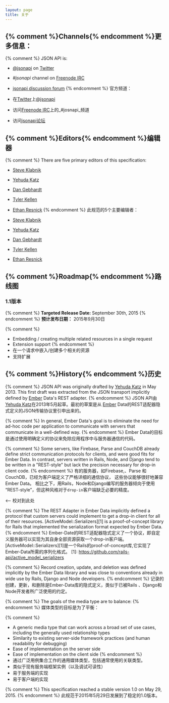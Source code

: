 ```yaml
---
layout: page
title: 关于
---
```


## <a href="#channels" id="channels" class="headerlink"></a> {% comment %}Channels{% endcomment %}更多信息：

{% comment %}
JSON API is:

  * [@jsonapi](http://twitter.com/jsonapi) on
[Twitter](http://twitter.com)
  * _#jsonapi_ channel on [Freenode IRC](http://freenode.net)
  * [jsonapi discussion forum](http://discuss.jsonapi.org)
{% endcomment %}
官方频道：

 * 在[Twitter](http://twitter.com)上[@jsonapi](http://twitter.com/jsonapi)
 * 访问[Freenode IRC](http://freenode.net)上的_#josnapi_频道
 * 访问[jsonapi论坛](http://discuss.jsonapi.org)

## <a href="#editors" id="editors" class="headerlink"></a> {% comment %}Editors{% endcomment %}编辑器

{% comment %}
There are five primary editors of this specification:

- [Steve Klabnik](http://twitter.com/steveklabnik)
- [Yehuda Katz](http://twitter.com/wycats)
- [Dan Gebhardt](http://twitter.com/dgeb)
- [Tyler Kellen](http://twitter.com/tkellen)
- [Ethan Resnick](http://twitter.com/ethanresnick)
{% endcomment %}
此规范的5个主要编辑者：

- [Steve Klabnik](http://twitter.com/steveklabnik)
- [Yehuda Katz](http://twitter.com/wycats)
- [Dan Gebhardt](http://twitter.com/dgeb)
- [Tyler Kellen](http://twitter.com/tkellen)
- [Ethan Resnick](http://twitter.com/ethanresnick)

## <a href="#roadmap" id="roadmap" class="headerlink"></a> {% comment %}Roadmap{% endcomment %}路线图

### <a href="#roadmap-1-1" id="roadmap-1-1" class="headerlink"></a> 1.1版本
{% comment %}
**Targeted Release Date:** September 30th, 2015
{% endcomment %}
**预计发布日期：** 2015年9月30日

{% comment %}
* Embedding / creating multiple related resources in a single request
* Extension support
{% endcomment %}
* 在一个请求中嵌入/创建多个相关的资源
* 支持扩展

## <a href="#history" id="history" class="headerlink"></a> {% comment %}History{% endcomment %}历史

{% comment %}
JSON API was originally drafted by [Yehuda Katz](http://twitter.com/wycats)
in May 2013. This first draft was extracted from the JSON transport
implicitly defined by [Ember](http://emberjs.com/) Data's REST adapter.
{% endcomment %}
JSON API由[Yehuda Katz](http://twitter.com/wycats)在2013年5月起草。最初的草案是从
[Ember](http://emberjs.com/) Data的REST适配器隐式定义的JSON传输协议里引申出来的。


{% comment %}
In general, Ember Data's goal is to eliminate the need for ad-hoc code
per application to communicate with servers that communicate in a
well-defined way.
{% endcomment %}
Ember Data的目标是通过使用明确定义的协议来免除应用程序中与服务器通信的代码。

{% comment %}
Some servers, like Firebase, Parse and CouchDB already define strict
communication protocols for clients, and were good fits for Ember Data.
In contrast, servers written in Rails, Node, and Django tend to be
written in a "REST-style" but lack the precision necessary for drop-in
client code.
{% endcomment %}
有的服务器，如Firebase,、Parse 和 CouchDB，已经为客户端定义了严格详细的通信协议，
这些协议能够很好地兼容Ember Data。
相比之下，用Rails，Node和Django编写的服务器倾向于使用
“REST-style”，但这种风格对于`drop-in`客户端缺乏必要的精度。

<-- 校对到此处

{% comment %}
The REST Adapter in Ember Data implicitly defined a protocol that
custom servers could implement to get a drop-in client for all of their
resources. [ActiveModel::Serializers][1] is a proof-of-concept library
for Rails that implemented the serialization format expected by Ember
Data.
{% endcomment %}
Ember-Date的REST适配器隐式定义了一个协议，即自定义服务器可以实现为其自身全部资源获取一个drop-in客户端。[ActiveModel::Serializers][1]是一个Rails的proof-of-concept库,它实现了Ember-Data所需的序列化格式。
[1]: https://github.com/rails-api/active_model_serializers

{% comment %}
Record creation, update, and deletion was defined implicitly by the
Ember Data library and was close to conventions already in wide use by
Rails, Django and Node developers.
{% endcomment %}
记录的创建，更新，和删除是Ember-Data库的隐式定义，类似于已被Rails 、Django和Node开发者所广泛使用的约定。


{% comment %}
The goals of the media type are to balance:
{% endcomment %}
媒体类型的目标是为了平衡：

{% comment %}
* A generic media type that can work across a broad set of use cases,
  including the generally used relationship types
* Similarity to existing server-side framework practices (and human
  readability for debugging)
* Ease of implementation on the server side
* Ease of implementation on the client side
{% endcomment %}
* 通过广泛用例集合工作的通用媒体类型，包括通常使用的关联类型。
* 类似于现有服务端框架实例（以及调试可读性）
* 易于服务端的实现
* 易于客户端的实现

{% comment %}
This specification reached a stable version 1.0 on May 29, 2015.
{% endcomment %}
此规范于2015年5月29日发展到了稳定的1.0版本。
